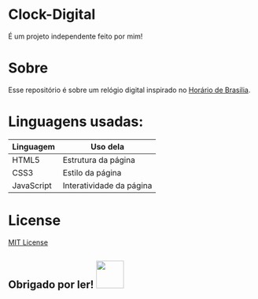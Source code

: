 # Clock-Digital
<p>É um projeto independente feito por mim!</p>

# Sobre
<p>Esse repositório é sobre um relógio digital inspirado no <a href="https://www.horariodebrasilia.org/">Horário de Brasilia</a>.</p>

# Linguagens usadas:
| Linguagem | Uso dela |
| --------- | -------- |
| HTML5 | Estrutura da página |
| CSS3 | Estilo da página |
| JavaScript | Interatividade da página |

# License
<a href="LICENSE">MIT License</a>
<br>

## Obrigado por ler! <img src="https://cdn.pixabay.com/animation/2022/12/11/04/11/04-11-18-929_512.gif" height="56px"></img>